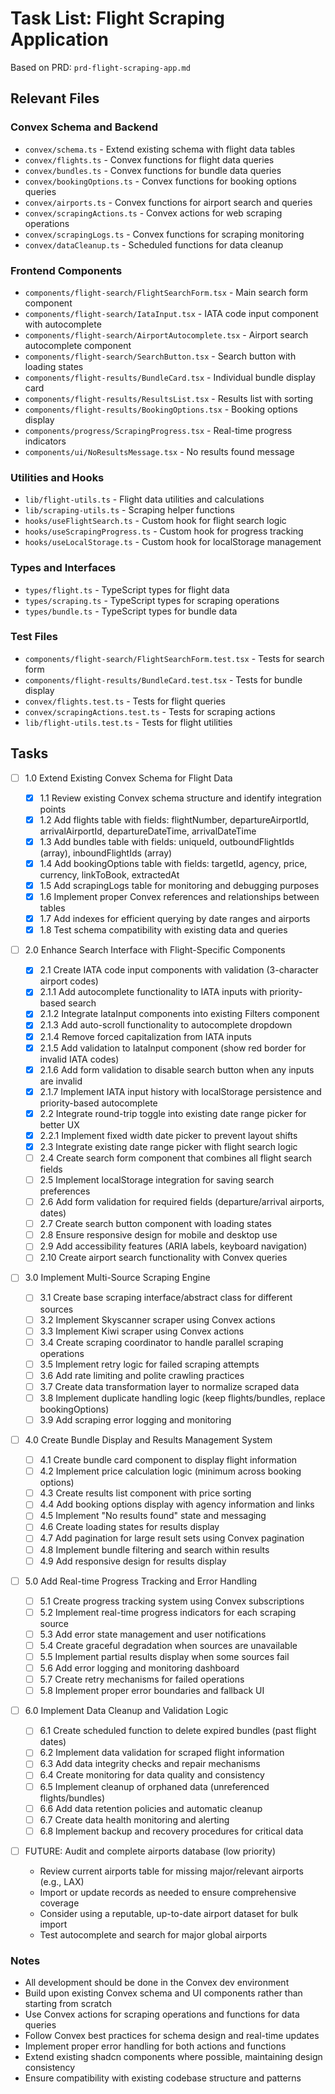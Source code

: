 # Task List: Flight Scraping Application

Based on PRD: `prd-flight-scraping-app.md`

## Relevant Files

### Convex Schema and Backend

- `convex/schema.ts` - Extend existing schema with flight data tables
- `convex/flights.ts` - Convex functions for flight data queries
- `convex/bundles.ts` - Convex functions for bundle data queries
- `convex/bookingOptions.ts` - Convex functions for booking options queries
- `convex/airports.ts` - Convex functions for airport search and queries
- `convex/scrapingActions.ts` - Convex actions for web scraping operations
- `convex/scrapingLogs.ts` - Convex functions for scraping monitoring
- `convex/dataCleanup.ts` - Scheduled functions for data cleanup

### Frontend Components

- `components/flight-search/FlightSearchForm.tsx` - Main search form component
- `components/flight-search/IataInput.tsx` - IATA code input component with autocomplete
- `components/flight-search/AirportAutocomplete.tsx` - Airport search autocomplete component
- `components/flight-search/SearchButton.tsx` - Search button with loading states
- `components/flight-results/BundleCard.tsx` - Individual bundle display card
- `components/flight-results/ResultsList.tsx` - Results list with sorting
- `components/flight-results/BookingOptions.tsx` - Booking options display
- `components/progress/ScrapingProgress.tsx` - Real-time progress indicators
- `components/ui/NoResultsMessage.tsx` - No results found message

### Utilities and Hooks

- `lib/flight-utils.ts` - Flight data utilities and calculations
- `lib/scraping-utils.ts` - Scraping helper functions
- `hooks/useFlightSearch.ts` - Custom hook for flight search logic
- `hooks/useScrapingProgress.ts` - Custom hook for progress tracking
- `hooks/useLocalStorage.ts` - Custom hook for localStorage management

### Types and Interfaces

- `types/flight.ts` - TypeScript types for flight data
- `types/scraping.ts` - TypeScript types for scraping operations
- `types/bundle.ts` - TypeScript types for bundle data

### Test Files

- `components/flight-search/FlightSearchForm.test.tsx` - Tests for search form
- `components/flight-results/BundleCard.test.tsx` - Tests for bundle display
- `convex/flights.test.ts` - Tests for flight queries
- `convex/scrapingActions.test.ts` - Tests for scraping actions
- `lib/flight-utils.test.ts` - Tests for flight utilities

## Tasks

- [ ] 1.0 Extend Existing Convex Schema for Flight Data

  - [x] 1.1 Review existing Convex schema structure and identify integration points
  - [x] 1.2 Add flights table with fields: flightNumber, departureAirportId, arrivalAirportId, departureDateTime, arrivalDateTime
  - [x] 1.3 Add bundles table with fields: uniqueId, outboundFlightIds (array), inboundFlightIds (array)
  - [x] 1.4 Add bookingOptions table with fields: targetId, agency, price, currency, linkToBook, extractedAt
  - [x] 1.5 Add scrapingLogs table for monitoring and debugging purposes
  - [x] 1.6 Implement proper Convex references and relationships between tables
  - [x] 1.7 Add indexes for efficient querying by date ranges and airports
  - [x] 1.8 Test schema compatibility with existing data and queries

- [ ] 2.0 Enhance Search Interface with Flight-Specific Components

  - [x] 2.1 Create IATA code input components with validation (3-character airport codes)
  - [x] 2.1.1 Add autocomplete functionality to IATA inputs with priority-based search
  - [x] 2.1.2 Integrate IataInput components into existing Filters component
  - [x] 2.1.3 Add auto-scroll functionality to autocomplete dropdown
  - [x] 2.1.4 Remove forced capitalization from IATA inputs
  - [x] 2.1.5 Add validation to IataInput component (show red border for invalid IATA codes)
  - [x] 2.1.6 Add form validation to disable search button when any inputs are invalid
  - [x] 2.1.7 Implement IATA input history with localStorage persistence and priority-based autocomplete
  - [x] 2.2 Integrate round-trip toggle into existing date range picker for better UX
  - [x] 2.2.1 Implement fixed width date picker to prevent layout shifts
  - [x] 2.3 Integrate existing date range picker with flight search logic
  - [ ] 2.4 Create search form component that combines all flight search fields
  - [ ] 2.5 Implement localStorage integration for saving search preferences
  - [ ] 2.6 Add form validation for required fields (departure/arrival airports, dates)
  - [ ] 2.7 Create search button component with loading states
  - [ ] 2.8 Ensure responsive design for mobile and desktop use
  - [ ] 2.9 Add accessibility features (ARIA labels, keyboard navigation)
  - [ ] 2.10 Create airport search functionality with Convex queries

- [ ] 3.0 Implement Multi-Source Scraping Engine

  - [ ] 3.1 Create base scraping interface/abstract class for different sources
  - [ ] 3.2 Implement Skyscanner scraper using Convex actions
  - [ ] 3.3 Implement Kiwi scraper using Convex actions
  - [ ] 3.4 Create scraping coordinator to handle parallel scraping operations
  - [ ] 3.5 Implement retry logic for failed scraping attempts
  - [ ] 3.6 Add rate limiting and polite crawling practices
  - [ ] 3.7 Create data transformation layer to normalize scraped data
  - [ ] 3.8 Implement duplicate handling logic (keep flights/bundles, replace bookingOptions)
  - [ ] 3.9 Add scraping error logging and monitoring

- [ ] 4.0 Create Bundle Display and Results Management System

  - [ ] 4.1 Create bundle card component to display flight information
  - [ ] 4.2 Implement price calculation logic (minimum across booking options)
  - [ ] 4.3 Create results list component with price sorting
  - [ ] 4.4 Add booking options display with agency information and links
  - [ ] 4.5 Implement "No results found" state and messaging
  - [ ] 4.6 Create loading states for results display
  - [ ] 4.7 Add pagination for large result sets using Convex pagination
  - [ ] 4.8 Implement bundle filtering and search within results
  - [ ] 4.9 Add responsive design for results display

- [ ] 5.0 Add Real-time Progress Tracking and Error Handling

  - [ ] 5.1 Create progress tracking system using Convex subscriptions
  - [ ] 5.2 Implement real-time progress indicators for each scraping source
  - [ ] 5.3 Add error state management and user notifications
  - [ ] 5.4 Create graceful degradation when sources are unavailable
  - [ ] 5.5 Implement partial results display when some sources fail
  - [ ] 5.6 Add error logging and monitoring dashboard
  - [ ] 5.7 Create retry mechanisms for failed operations
  - [ ] 5.8 Implement proper error boundaries and fallback UI

- [ ] 6.0 Implement Data Cleanup and Validation Logic

  - [ ] 6.1 Create scheduled function to delete expired bundles (past flight dates)
  - [ ] 6.2 Implement data validation for scraped flight information
  - [ ] 6.3 Add data integrity checks and repair mechanisms
  - [ ] 6.4 Create monitoring for data quality and consistency
  - [ ] 6.5 Implement cleanup of orphaned data (unreferenced flights/bundles)
  - [ ] 6.6 Add data retention policies and automatic cleanup
  - [ ] 6.7 Create data health monitoring and alerting
  - [ ] 6.8 Implement backup and recovery procedures for critical data

- [ ] FUTURE: Audit and complete airports database (low priority)
  - Review current airports table for missing major/relevant airports (e.g., LAX)
  - Import or update records as needed to ensure comprehensive coverage
  - Consider using a reputable, up-to-date airport dataset for bulk import
  - Test autocomplete and search for major global airports

### Notes

- All development should be done in the Convex dev environment
- Build upon existing Convex schema and UI components rather than starting from scratch
- Use Convex actions for scraping operations and functions for data queries
- Follow Convex best practices for schema design and real-time updates
- Implement proper error handling for both actions and functions
- Extend existing shadcn components where possible, maintaining design consistency
- Ensure compatibility with existing codebase structure and patterns

